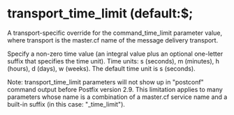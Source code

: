 # transport_time_limit (default:$; 

 A transport-specific override for the command_time_limit parameter
value, where transport is the master.cf name of the message
delivery transport. 

 Specify a non-zero time value (an integral value plus an optional
one-letter suffix that specifies the time unit).  Time units: s
(seconds), m (minutes), h (hours), d (days), w (weeks).
The default time unit is s (seconds).  

 Note: transport_time_limit parameters will not show up
in "postconf" command output before Postfix version 2.9.  This
limitation applies to many parameters whose name is a combination
of a master.cf service name and a built-in suffix (in this case:
"_time_limit"). 


